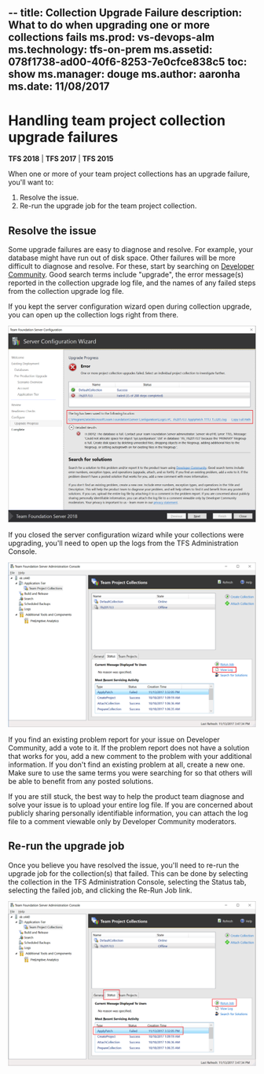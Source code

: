 --
title: Collection Upgrade Failure
description: What to do when upgrading one or more collections fails
ms.prod: vs-devops-alm
ms.technology: tfs-on-prem
ms.assetid: 078f1738-ad00-40f6-8253-7e0cfce838c5
toc: show
ms.manager: douge
ms.author: aaronha
ms.date: 11/08/2017
---

# Handling team project collection upgrade failures

**TFS 2018** | **TFS 2017** | **TFS 2015**

When one or more of your team project collections has an upgrade failure,
you'll want to:

1. Resolve the issue.
2. Re-run the upgrade job for the team project collection.

## Resolve the issue

Some upgrade failures are easy to diagnose and resolve. For example, your
database might have run out of disk space. Other failures will be more 
difficult to diagnose and resolve. For these, start by searching on
[Developer Community](https://developercommunity.visualstudio.com/spaces/22/index.html).
Good search terms include "upgrade", the error message(s) reported in the
collection upgrade log file, and the names of any failed steps from the 
collection upgrade log file.

If you kept the server configuration wizard open during collection upgrade, you can 
open up the collection logs right from there.

![Collection log files within wizard](./_img/view-logs-wizard.png)

If you closed the server configuration wizard while your collections were
upgrading, you'll need to open up the logs from the TFS Administration Console.

![Collection log files within console](./_img/view-logs-console.png)

If you find an existing problem report for your issue on Developer Community, add a vote to 
it. If the problem report does not have a solution that works for you, add a new comment
to the problem with your additional information. If you don't find an existing problem at 
all, create a new one. Make sure to use the same terms you were searching for so that
others will be able to benefit from any posted solutions.
 
If you are still stuck, the best way to help the product team diagnose and solve your 
issue is to upload your entire log file. If you are concerned about publicly sharing personally 
identifiable information, you can attach the log file to a comment viewable only by Developer 
Community moderators. 

## Re-run the upgrade job

Once you believe you have resolved the issue, you'll need to re-run the upgrade job
for the collection(s) that failed. This can be done by selecting the collection in the
TFS Administration Console, selecting the Status tab, selecting the failed job, and
clicking the Re-Run Job link.

![Rerun upgrade job within console](./_img/rerun-job-console.png)